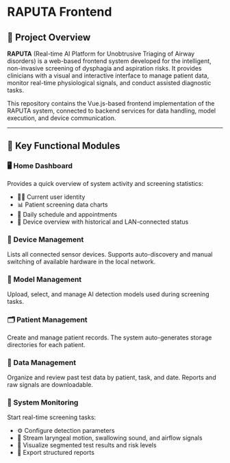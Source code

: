 # RAPUTA Frontend

## 📘 Project Overview

**RAPUTA** (Real-time AI Platform for Unobtrusive Triaging of Airway disorders) is a web-based frontend system developed for the intelligent, non-invasive screening of dysphagia and aspiration risks. It provides clinicians with a visual and interactive interface to manage patient data, monitor real-time physiological signals, and conduct assisted diagnostic tasks.

This repository contains the Vue.js-based frontend implementation of the RAPUTA system, connected to backend services for data handling, model execution, and device communication.

---

## 🧩 Key Functional Modules

### 🖥️ Home Dashboard

Provides a quick overview of system activity and screening statistics:

- 👨‍⚕️ Current user identity
- 📊 Patient screening data charts
- 📆 Daily schedule and appointments
- 📡 Device overview with historical and LAN-connected status

### 🧲 Device Management

Lists all connected sensor devices. Supports auto-discovery and manual switching of available hardware in the local network.

### 🧠 Model Management

Upload, select, and manage AI detection models used during screening tasks.

### 🗂️ Patient Management

Create and manage patient records. The system auto-generates storage directories for each patient.

### 📑 Data Management

Organize and review past test data by patient, task, and date. Reports and raw signals are downloadable.

### 🚦 System Monitoring

Start real-time screening tasks:

- ⚙️ Configure detection parameters
- 🔄 Stream laryngeal motion, swallowing sound, and airflow signals
- 🎯 Visualize segmented test results and risk levels
- 🧾 Export structured reports
